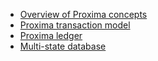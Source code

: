 - [Overview of Proxima concepts](overview/intro.md) 
- [Proxima transaction model](txdocs/intro.md) 
- [Proxima ledger](ledgerdocs/library.md)
- [Multi-state database](multistate/multistate.md)

